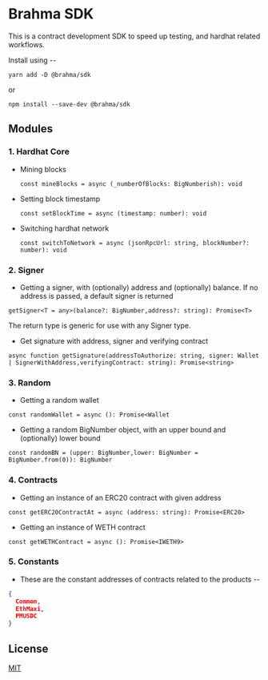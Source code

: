 # Brahma SDK

This is a contract development SDK to speed up testing, and hardhat related workflows.

Install using --

```
yarn add -D @brahma/sdk
```

or

```
npm install --save-dev @brahma/sdk
```

## Modules

### 1. Hardhat Core

- Mining blocks

  `const mineBlocks = async (_numberOfBlocks: BigNumberish): void`

- Setting block timestamp

  `const setBlockTime = async (timestamp: number): void`

- Switching hardhat network

  `const switchToNetwork = async (jsonRpcUrl: string, blockNumber?: number): void`

### 2. Signer

- Getting a signer, with (optionally) address and (optionally) balance. If no address is passed, a default signer is returned

`getSigner<T = any>(balance?: BigNumber,address?: string): Promise<T>`

The return type is generic for use with any Signer type.

- Get signature with address, signer and verifying contract

`async function getSignature(addressToAuthorize: string, signer: Wallet | SignerWithAddress,verifyingContract: string): Promise<string>`

### 3. Random

- Getting a random wallet

`const randomWallet = async (): Promise<Wallet`

- Getting a random BigNumber object, with an upper bound and (optionally) lower bound

`const randomBN = (upper: BigNumber,lower: BigNumber = BigNumber.from(0)): BigNumber`

### 4. Contracts

- Getting an instance of an ERC20 contract with given address

`const getERC20ContractAt = async (address: string): Promise<ERC20>`

- Getting an instance of WETH contract

`const getWETHContract = async (): Promise<IWETH9>`

### 5. Constants

- These are the constant addresses of contracts related to the products --

```json
{
  Common,
  EthMaxi,
  PMUSDC
}
```

## License

[MIT](./LICENSE.md)
